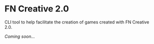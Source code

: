 # FN Creative 2.0

CLI tool to help facilitate the creation of games created with FN Creative 2.0.

*Coming soon...*
